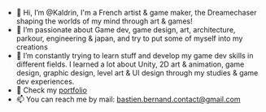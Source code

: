 - 👋 Hi, I’m @Kaldrin, I'm a French artist & game maker, the Dreamechaser shaping the worlds of my mind through art & games!
- 👀 I’m passionate about Game dev, game design, art, architecture, parkour, engineering & japan, and try to put some of myself into my creations
- 🌱 I’m constantly trying to learn stuff and develop my game dev skills in different fields. I learned a lot about Unity, 2D art & animation, game design, graphic design, level art & UI design through my studies & game dev experiences.
- 🔗 Check my <a href="https://kaldrin.start.page/">portfolio</a>
- 📫 You can reach me by mail: bastien.bernand.contact@gmail.com

<!---
Kaldrin/Kaldrin is a ✨ special ✨ repository because its `README.md` (this file) appears on your GitHub profile.
You can click the Preview link to take a look at your changes.
--->
